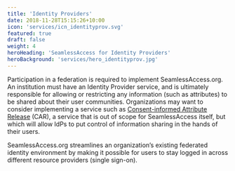 ```yaml
---
title: 'Identity Providers'
date: 2018-11-28T15:15:26+10:00
icon: 'services/icn_identityprov.svg'
featured: true
draft: false
weight: 4
heroHeading: 'SeamlessAccess for Identity Providers'
heroBackground: 'services/hero_identityprov.jpg'
---
```


Participation in a federation is required to implement SeamlessAccess.org. An institution must have an Identity Provider service, and is ultimately responsible for allowing or restricting any information (such as attributes) to be shared about their user communities. Organizations may want to consider implementing a service such as [Consent-informed Attribute Release](https://spaces.at.internet2.edu/display/CAR/CAR%3A+Consent-informed+Attribute+Release+system) (CAR), a service that is out of scope for SeamlessAccess itself, but which will allow IdPs to put control of information sharing in the hands of their users. 

SeamlessAccess.org streamlines an organization’s existing federated identity environment by making it possible for users to stay logged in across different resource providers (single sign-on).
